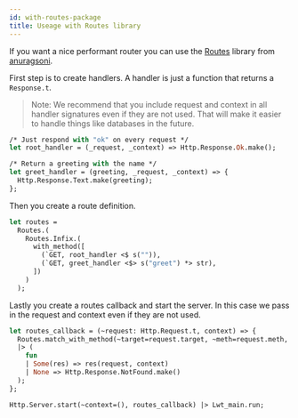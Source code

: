 ```yaml
---
id: with-routes-package
title: Useage with Routes library
---
```


If you want a nice performant router you can use the [Routes](https://github.com/anuragsoni/routes) library from [anuragsoni](https://github.com/anuragsoni).

First step is to create handlers. A handler is just a function that returns a `Response.t`.

> Note: We recommend that you include request and context in all handler signatures even if they are not used. That will make it easier to handle things like databases in the future.

```ocaml
/* Just respond with "ok" on every request */
let root_handler = (_request, _context) => Http.Response.Ok.make();

/* Return a greeting with the name */
let greet_handler = (greeting, _request, _context) => {
  Http.Response.Text.make(greeting);
};

```

Then you create a route definition.

```ocaml
let routes =
  Routes.(
    Routes.Infix.(
      with_method([
        (`GET, root_handler <$ s("")),
        (`GET, greet_handler <$> s("greet") *> str),
      ])
    )
  );
```

Lastly you create a routes callback and start the server. In this case we pass in the request and context even if they are not used.

```ocaml
let routes_callback = (~request: Http.Request.t, context) => {
  Routes.match_with_method(~target=request.target, ~meth=request.meth, routes)
  |> (
    fun
    | Some(res) => res(request, context)
    | None => Http.Response.NotFound.make()
  );
};

Http.Server.start(~context=(), routes_callback) |> Lwt_main.run;
```
